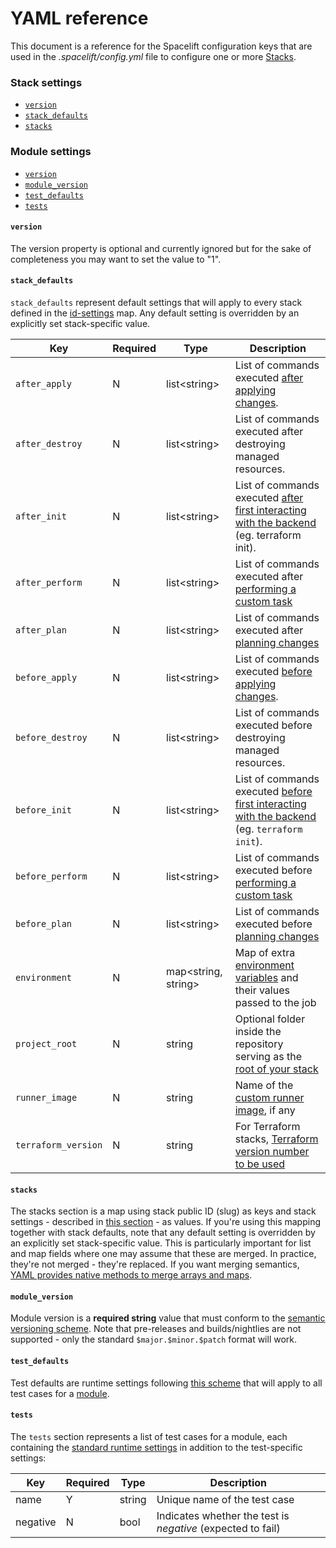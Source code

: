 # YAML reference

This document is a reference for the Spacelift configuration keys that are used in the _.spacelift/config.yml_ file to configure one or more [Stacks](../../stack/).

### Stack settings

* [`version`](runtime-yaml-reference.md#version)
* [`stack_defaults`](runtime-yaml-reference.md#stack\_defaults)&#x20;
* [`stacks`](runtime-yaml-reference.md#stacks)

### Module settings

* [`version`](runtime-yaml-reference.md#version)
* [`module_version`](runtime-yaml-reference.md#module\_version)&#x20;
* [`test_defaults`](runtime-yaml-reference.md#test\_defaults)
* [`tests`](runtime-yaml-reference.md#tests)

#### `version`

The version property is optional and currently ignored but for the sake of completeness you may want to set the value to "1".

#### `stack_defaults`

`stack_defaults` represent default settings that will apply to every stack defined in the [id-settings](runtime-yaml-reference.md#stack-id) map. Any default setting is overridden by an explicitly set stack-specific value.

| Key                 | Required | Type                 | Description                                                                                                                                      |
| ------------------- | -------- | -------------------- | ------------------------------------------------------------------------------------------------------------------------------------------------ |
| `after_apply`       | N        | list\<string>        | List of commands executed [after applying changes](../../stack/stack-settings.md#before-apply-scripts).                                          |
| `after_destroy`     | N        | list\<string>        | List of commands executed after destroying managed resources.                                                                                    |
| `after_init`        | N        | list\<string>        | List of commands executed [after first interacting with the backend](../../stack/stack-settings.md#before-init-scripts) (eg. terraform init).    |
| `after_perform`     | N        | list\<string>        | List of commands executed after [performing a custom task](../../run/task.md#performing-a-task)                                                  |
| `after_plan`        | N        | list\<string>        | List of commands executed after [planning changes](../../run/proposed.md#planning)                                                               |
| `before_apply`      | N        | list\<string>        | List of commands executed [before applying changes](../../stack/stack-settings.md#before-apply-scripts).                                         |
| `before_destroy`    | N        | list\<string>        | List of commands executed before destroying managed resources.                                                                                   |
| `before_init`       | N        | list\<string>        | List of commands executed [before first interacting with the backend](../../stack/stack-settings.md#before-init-scripts) (eg. `terraform init`). |
| `before_perform`    | N        | list\<string>        | List of commands executed before [performing a custom task](../../run/task.md#performing-a-task)                                                 |
| `before_plan`       | N        | list\<string>        | List of commands executed before [planning changes](../../run/proposed.md#planning)                                                              |
| `environment`       | N        | map\<string, string> | Map of extra [environment variables](../environment.md#environment-variables) and their values passed to the job                                 |
| `project_root`      | N        | string               | Optional folder inside the repository serving as the [root of your stack](../../stack/stack-settings.md#project-root)                            |
| `runner_image`      | N        | string               | Name of the [custom runner image](../../stack/stack-settings.md#runner-image), if any                                                            |
| `terraform_version` | N        | string               | For Terraform stacks, [Terraform version number to be used](../../../vendors/terraform/version-management.md#intro-to-terraform-versioning)      |

#### `stacks` <a href="stacks" id="stacks"></a>

The stacks section is a map using stack public ID (slug) as keys and stack settings - described in [this section](runtime-yaml-reference.md#stack\_defaults) - as values. If you're using this mapping together with stack defaults, note that any default setting is overridden by an explicitly set stack-specific value. This is particularly important for list and map fields where one may assume that these are merged. In practice, they're not merged - they're replaced. If you want merging semantics, [YAML provides native methods to merge arrays and maps](http://blogs.perl.org/users/tinita/2019/05/reusing-data-with-yaml-anchors-aliases-and-merge-keys.html).

#### `module_version`

Module version is a **required string** value that must conform to the [semantic versioning scheme](https://semver.org). Note that pre-releases and builds/nightlies are not supported - only the standard `$major.$minor.$patch` format will work.

#### `test_defaults`

Test defaults are runtime settings following [this scheme](runtime-yaml-reference.md#stack\_defaults) that will apply to all test cases for a [module](../../../vendors/terraform/module-registry.md).

#### `tests`

The `tests` section represents a list of test cases for a module, each containing the [standard runtime settings](runtime-yaml-reference.md#stack\_defaults) in addition to the test-specific settings:

| Key      | Required | Type   | Description                                                 |
| -------- | -------- | ------ | ----------------------------------------------------------- |
| name     | Y        | string | Unique name of the test case                                |
| negative | N        | bool   | Indicates whether the test is _negative_ (expected to fail) |
